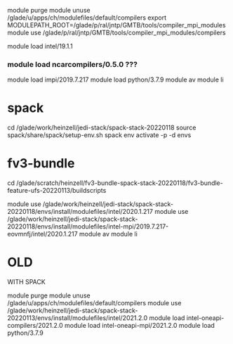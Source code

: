 module purge
module unuse /glade/u/apps/ch/modulefiles/default/compilers
export MODULEPATH_ROOT=/glade/p/ral/jntp/GMTB/tools/compiler_mpi_modules
module use /glade/p/ral/jntp/GMTB/tools/compiler_mpi_modules/compilers

module load intel/19.1.1
### module load ncarcompilers/0.5.0 ???
module load impi/2019.7.217
module load python/3.7.9
module av
module li

# spack

cd /glade/work/heinzell/jedi-stack/spack-stack-20220118
source spack/share/spack/setup-env.sh
spack env activate -p -d envs

# fv3-bundle

cd /glade/scratch/heinzell/fv3-bundle-spack-stack-20220118/fv3-bundle-feature-ufs-20220113/buildscripts

module use /glade/work/heinzell/jedi-stack/spack-stack-20220118/envs/install/modulefiles/intel/2020.1.217
module use /glade/work/heinzell/jedi-stack/spack-stack-20220118/envs/install/modulefiles/intel-mpi/2019.7.217-eovmnfj/intel/2020.1.217
module av
module li





# OLD

WITH SPACK


module purge
module unuse /glade/u/apps/ch/modulefiles/default/compilers
module use /glade/work/heinzell/jedi-stack/spack-stack-20220113/envs/install/modulefiles/intel/2021.2.0
module load intel-oneapi-compilers/2021.2.0
module load intel-oneapi-mpi/2021.2.0
module load python/3.7.9